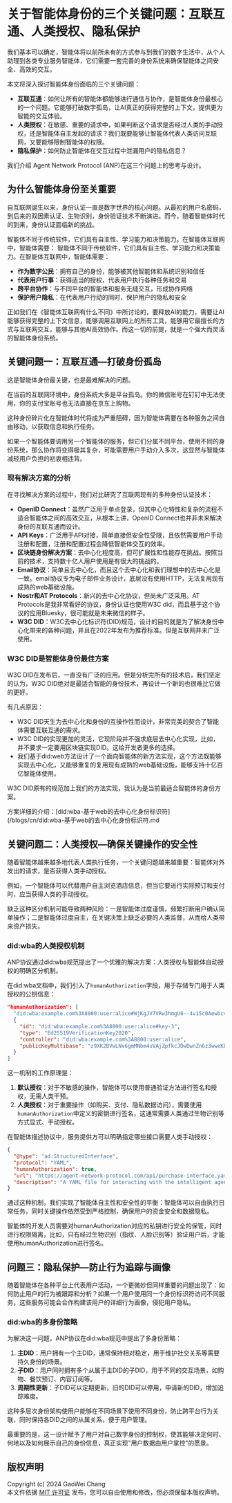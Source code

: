 # 关于智能体身份的三个关键问题：互联互通、人类授权、隐私保护

我们基本可以确定，智能体将以前所未有的方式参与到我们的数字生活中，从个人助理到各类专业服务智能体，它们需要一套完善的身份系统来确保智能体之间安全、高效的交互。

本文将深入探讨智能体身份面临的三个关键问题：
- **互联互通**：如何让所有的智能体都能够进行通信与协作，是智能体身份最核心的一个问题。它能够打破数字孤岛，让AI真正的获得完整的上下文，提供更为智能的交互体验。
- **人类授权**：在敏感、重要的请求中，如果判断这个请求是否经过人类的手动授权，还是智能体自主发起的请求？我们既要能够让智能体代表人类访问互联网，又要能够限制智能体的权限。
- **隐私保护**：如何防止智能体在交互过程中泄漏用户的隐私信息？

我们介绍 Agent Network Protocol (ANP)在这三个问题上的思考与设计。

## 为什么智能体身份至关重要

自互联网诞生以来，身份认证一直是数字世界的核心问题。从最初的用户名密码，到后来的双因素认证、生物识别，身份验证技术不断演进。而今，随着智能体时代的到来，身份认证面临新的挑战。

智能体不同于传统软件，它们具有自主性、学习能力和决策能力。在智能体互联网中，智能体需要：
智能体不同于传统软件，它们具有自主性、学习能力和决策能力。在智能体互联网中，智能体需要：

- **作为数字公民**：拥有自己的身份，能够被其他智能体和系统识别和信任
- **代表用户行事**：获得适当的授权，代表用户执行各种任务和交易
- **跨平台协作**：与不同平台的智能体和服务无缝交互，形成协作网络
- **保护用户隐私**：在代表用户行动的同时，保护用户的隐私和安全

正如我们在《智能体互联网有什么不同》中所讨论的，要释放AI的能力，需要让AI能够获得完整的上下文信息，能够调用互联网上的所有工具，能够用它最擅长的方式与互联网交互，能够与其他AI高效协作。而这一切的前提，就是一个强大而灵活的智能体身份系统。

## 关键问题一：互联互通—打破身份孤岛

这是智能体身份最关键，也是最难解决的问题。

在当前的互联网环境中，身份系统大多是平台孤岛。你的微信账号在钉钉中无法使用，你的支付宝账号也无法直接在京东上购物。

这种身份碎片化在智能体时代将成为严重阻碍，因为智能体需要在各种服务之间自由移动，以获取信息和执行任务。

如果一个智能体要调用另一个智能体的服务，但它们分属不同平台，使用不同的身份系统，那么协作将变得极其复杂，可能需要用户手动介入多次，这显然与智能体减轻用户负担的初衷相违背。

### 现有解决方案的分析

在寻找解决方案的过程中，我们对比研究了互联网现有的多种身份认证技术：

- **OpenID Connect**：虽然广泛用于单点登录，但其中心化特性和复杂的流程不适合智能体之间的高效交互，从根本上讲，OpenID Connect也并非未来解决身份的互联互通而设计。
- **API Keys**：广泛用于API对接，简单直接但安全性受限，且依然需要用户手动注册和配置，注册和配置过程会降低智能体交互的效率。
- **区块链身份解决方案**：去中心化程度高，但可扩展性和性能存在挑战。按照当前的技术，支持数十亿人用户使用是有很大的挑战的。
- **Email协议**：简单且去中心化，而且这个去中心化和我们理想中的去中心化是一致。email协议专为电子邮件业务设计，底层没有使用HTTP，无法复用现有成熟的web基础设施。
- **Nostr和AT Protocols**：新兴的去中心化协议，但尚未广泛采用。AT Protocols是我非常看好的协议，身份认证也使用W3C did，而且基于这个协议的应用Bluesky，很可能就是未来微信的样子。
- **W3C DID**：W3C去中心化标识符(DID)规范，设计的目的就是为了解决身份中心化带来的各种问题，并且在2022年发布为推荐标准。但是互联网并未广泛使用。

### W3C DID是智能体身份最佳方案

W3C DID在发布后，一直没有广泛的应用。但是分析完所有的技术后，我们坚定的认为，W3C DID绝对是最适合智能的身份技术，再设计一个新的也很难比它做的更好。

有几点原因：
- W3C DID天生为去中心化和身份的互操作性而设计，非常完美的契合了智能体需要互联互通的需求。
- W3C DID的实现更加的灵活，它现阶段并不强求底层去中心化实现，比如，并不要求一定要用区块链实现DID。这给开发者更多的选择。
- 我们基于did:web方法设计了一个面向智能体的新方法实现，这个方法既能够实现去中心化，又能够重复的复用现有成熟的web基础设施，能够支持十亿百亿智能体使用。

W3C DID原有的规范加上我们的方法实现，我认为是当前最适合智能体的身份方案。

方案详细的介绍：[did:wba-基于web的去中心化身份标识符](/blogs/cn/did:wba-基于web的去中心化身份标识符.md

## 关键问题二：人类授权—确保关键操作的安全性

随着智能体越来越多地代表人类执行任务，一个关键问题越来越重要：智能体对外发出的请求，是否获得人类手动授权。

例如，一个智能体可以代替用户自主浏览酒店信息，但当它要进行实际预订和支付时，应当获得人类的手动授权。

缺乏这种区分机制可能导致两种风险：一是智能体过度谨慎，频繁打断用户确认简单操作；二是智能体过度自主，在关键决策上缺乏必要的人类监督，从而给人类带来资产损失。

### did:wba的人类授权机制

ANP协议通过did:wba规范提出了一个优雅的解决方案：人类授权与智能体自动授权的明确区分机制。

在did:wba文档中，我们引入了`humanAuthorization`字段，用于存储专门用于人类授权的公钥信息：

```json
"humanAuthorization": [
  "did:wba:example.com%3A8800:user:alice#WjKgJV7VRw3hmgU6--4v15c0Aewbcvat1BsRFTIqa5Q",
  {
    "id": "did:wba:example.com%3A8800:user:alice#key-3",
    "type": "Ed25519VerificationKey2020",
    "controller": "did:wba:example.com%3A8800:user:alice",
    "publicKeyMultibase": "z9XK2BVwLNv6gmMNbm4uVAjZpfkcJDwDwnZn6z3wweKLo"
  }
]
```

这一机制的工作原理是：

1. **默认授权**：对于不敏感的操作，智能体可以使用普通验证方法进行签名和授权，无需人类干预。
2. **人类授权**：对于重要操作（如购买、支付、隐私数据访问），需要使用`humanAuthorization`中定义的密钥进行签名，这通常需要人类通过生物识别等方式显式、手动授权。

在智能体描述协议中，服务提供方可以明确指定哪些接口需要人类手动授权：

```json
{
  "@type": "ad:StructuredInterface",
  "protocol": "YAML",
  "humanAuthorization": true,
  "url": "https://agent-network-protocol.com/api/purchase-interface.yaml",
  "description": "A YAML file for interacting with the intelligent agent through purchase."
}
```

通过这种机制，我们实现了智能体自主性和安全性的平衡：智能体可以自由执行日常任务，同时关键操作依然受到严格控制，确保用户的资金安全和数据隐私。

智能体的开发人员需要对humanAuthorization对应的私钥进行安全的保管，同时进行权限隔离，比如，只有经过生物识别（指纹、人脸识别等）验证用户后，才能使用humanAuthorization进行签名。

## 问题三：隐私保护—防止行为追踪与画像

随着智能体在各种平台上代表用户活动，一个更微妙但同样重要的问题出现了：如何防止用户的行为被跟踪和分析？如果一个用户使用同一个身份标识符访问不同服务，这些服务可能会合作构建该用户的详细行为画像，侵犯用户隐私。

### did:wba的多身份策略

为解决这一问题，ANP协议在did:wba规范中提出了多身份策略：

1. **主DID**：用户拥有一个主DID，通常保持相对稳定，用于维护社交关系等需要持久身份的场景。
2. **子DID**：用户同时拥有多个从属于主DID的子DID，用于不同的交互场景，如购物、餐饮预订、内容订阅等。
3. **周期性更新**：子DID可以定期更新，旧的DID可以停用，申请新的DID，增加追踪难度。

这种多层次身份架构使用户能够在不同场景下使用不同身份，防止跨平台行为关联，同时保持各DID之间的从属关系，便于用户管理。

最重要的是，这一设计赋予了用户对自己数字身份的控制权，使其能够决定何时、何地以及如何展示自己的身份信息，真正实现"用户数据由用户掌控"的愿景。



## 版权声明  
Copyright (c) 2024 GaoWei Chang  
本文件依据 [MIT 许可证](./LICENSE) 发布，您可以自由使用和修改，但必须保留本版权声明。  




